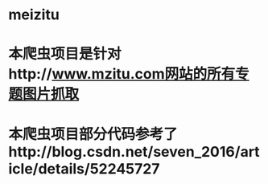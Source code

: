 # meizitu
# 本爬虫项目是针对http://www.mzitu.com网站的所有专题图片抓取
# 本爬虫项目部分代码参考了http://blog.csdn.net/seven_2016/article/details/52245727
